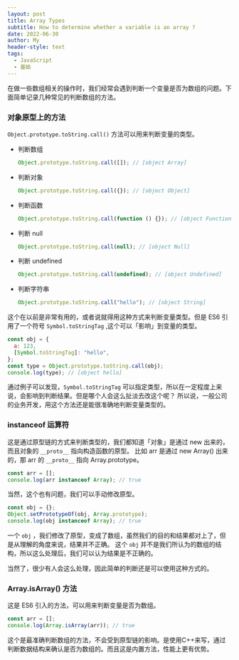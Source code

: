 ```yaml
---
layout: post
title: Array Types
subtitle: How to determine whether a variable is an array ?
date: 2022-06-30
author: My
header-style: text
tags:
  - JavaScript
  - 基础
---
```


在做一些数组相关的操作时，我们经常会遇到判断一个变量是否为数组的问题。下面简单记录几种常见的判断数组的方法。

### 对象原型上的方法

`Object.prototype.toString.call()` 方法可以用来判断变量的类型。

- 判断数组

  ```javascript
  Object.prototype.toString.call([]); // [object Array]
  ```

- 判断对象

  ```javascript
  Object.prototype.toString.call({}); // [object Object]
  ```

- 判断函数

  ```javascript
  Object.prototype.toString.call(function () {}); // [object Function]
  ```

- 判断 null

  ```javascript
  Object.prototype.toString.call(null); // [object Null]
  ```

- 判断 undefined

  ```javascript
  Object.prototype.toString.call(undefined); // [object Undefined]
  ```

- 判断字符串
  ```javascript
  Object.prototype.toString.call("hello"); // [object String]
  ```

这个在以前是非常有用的，或者说就得用这种方式来判断变量类型。但是 ES6 引用了一个符号 `Symbol.toStringTag` ,这个可以「影响」到变量的类型。

```javascript
const obj = {
  a: 123,
  [Symbol.toStringTag]: "hello",
};
const type = Object.prototype.toString.call(obj);
console.log(type); // [object hello]
```

通过例子可以发现，`Symbol.toStringTag` 可以指定类型，所以在一定程度上来说，会影响到判断结果。但是哪个人会这么扯淡去改这个呢？ 所以说，一般公司的业务开发，用这个方法还是能很准确地判断变量类型的。

### instanceof 运算符

这是通过原型链的方式来判断类型的，我们都知道「对象」是通过 new 出来的，而且对象的 `__proto__` 指向构造函数的原型。 比如 arr 是通过 new Array() 出来的，那 arr 的 `__proto__` 指向 Array.prototype。

```javascript
const arr = [];
console.log(arr instanceof Array); // true
```

当然，这个也有问题，我们可以手动修改原型。

```javascript
const obj = {};
Object.setPrototypeOf(obj, Array.prototype);
console.log(obj instanceof Array); // true
```

一个 `obj` ，我们修改了原型，变成了数组，虽然我们的目的和结果都对上了，但是从理解的角度来说，结果并不正确。 这个 `obj` 并不是我们所认为的数组的结构，所以这么处理后，我们可以认为结果是不正确的。

当然了，很少有人会这么处理，因此简单的判断还是可以使用这种方式的。

### Array.isArray() 方法

这是 ES6 引入的方法，可以用来判断变量是否为数组。

```javascript
const arr = [];
console.log(Array.isArray(arr)); // true
```
这个是最准确判断数组的方法，不会受到原型链的影响。是使用C++来写，通过判断数据结构来确认是否为数组的。而且这是内置方法，性能上更有优势。
